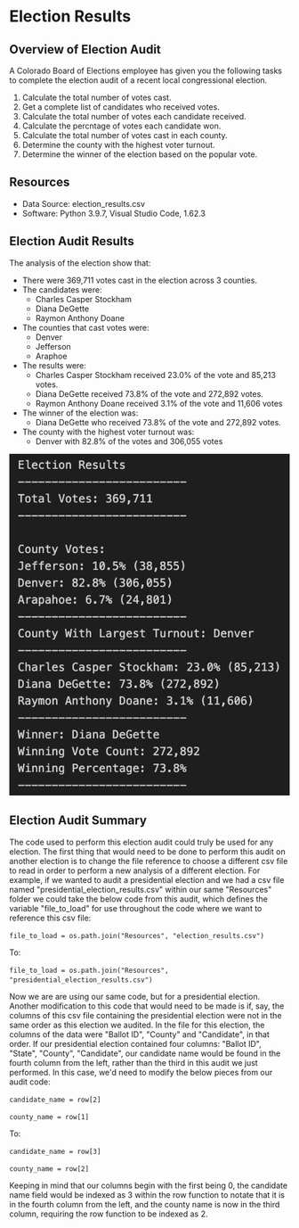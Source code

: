 # Election Results

## Overview of Election Audit
A Colorado Board of Elections employee has given you the following tasks to complete the election audit of a recent local congressional election.

1. Calculate the total number of votes cast.
2. Get a complete list of candidates who received votes.
3. Calculate the total number of votes each candidate received.
4. Calculate the percntage of votes each candidate won.
5. Calculate the total number of votes cast in each county.
6. Determine the county with the highest voter turnout.
7. Determine the winner of the election based on the popular vote.

## Resources
- Data Source: election_results.csv
- Software: Python 3.9.7, Visual Studio Code, 1.62.3

## Election Audit Results
The analysis of the election show that:
- There were 369,711 votes cast in the election across 3 counties.
- The candidates were:
  - Charles Casper Stockham
  - Diana DeGette
  - Raymon Anthony Doane
- The counties that cast votes were:
  - Denver
  - Jefferson
  - Araphoe
- The results were:
  - Charles Casper Stockham received 23.0% of the vote and 85,213 votes.
  - Diana DeGette received 73.8% of the vote and 272,892 votes.
  - Raymon Anthony Doane received 3.1% of the vote and 11,606 votes
- The winner of the election was:
  - Diana DeGette who received 73.8% of the vote and 272,892 votes.
- The county with the highest voter turnout was:
  - Denver with 82.8% of the votes and 306,055 votes

![Election Audit Results](Election_Audit_Results.png)
  
## Election Audit Summary
The code used to perform this election audit could truly be used for any election. The first thing that would need to be done to perform this audit on another election is to change the file reference to choose a different csv file to read in order to perform a new analysis of a different election. For example, if we wanted to audit a presidential election and we had a csv file named "presidential_election_results.csv" within our same "Resources" folder we could take the below code from this audit, which defines the variable "file_to_load" for use throughout the code where we want to reference this csv file:

`
  file_to_load = os.path.join("Resources", "election_results.csv")
`

To:

`
  file_to_load = os.path.join("Resources", "presidential_election_results.csv")
`

Now we are are using our same code, but for a presidential election. Another modification to this code that would need to be made is if, say, the columns of this csv file containing the presidential election were not in the same order as this election we audited. In the file for this election, the columns of the data were "Ballot ID", "County" and "Candidate", in that order. If our presidential election contained four columns: "Ballot ID", "State", "County", "Candidate", our candidate name would be found in the fourth column from the left, rather than the third in this audit we just performed. In this case, we'd need to modify the below pieces from our audit code:

`
candidate_name = row[2]
`

`
county_name = row[1]
`

To:

`
candidate_name = row[3]
`

`
county_name = row[2]
`

Keeping in mind that our columns begin with the first being 0, the candidate name field would be indexed as 3 within the row function to notate that it is in the fourth column from the left, and the county name is now in the third column, requiring the row function to be indexed as 2.
